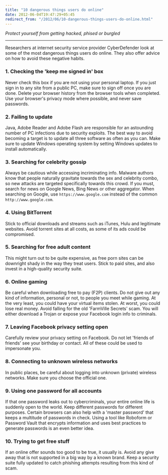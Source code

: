 ```yaml
---
title: "10 dangerous things users do online"
date: 2012-06-04T19:47:29+05:45
redirect_from: "/2012/06/10-dangerous-things-users-do-online.html"
---
```


*Protect yourself from getting hacked, phised or burgled*

---

Researchers at internet security service provider CyberDefender look at some of the most dangerous things users do online. They also offer advice on how to avoid these negative habits.

### 1. Checking the 'keep me signed in' box

Never check this box if you are not using your personal laptop. If you just sign in to any site from a public PC, make sure to sign off once you are done. Delete your browser history from the browser tools when completed. Use your browser's privacy mode where possible, and never save passwords.

### 2. Failing to update

Java, Adobe Reader and Adobe Flash are responsible for an astounding number of PC infections due to security exploits. The best way to avoid becoming a target is to update all three software as often as you can. Make sure to update Windows operating system by setting Windows updates to install automatically.

### 3. Searching for celebrity gossip

Always be cautious while accessing incriminating info. Malware authors know that people naturally gravitate towards the sex and celebrity combo, so new attacks are targeted specifically towards this crowd. If you must, search for news on Google News, Bing News or other aggregator. When searching on Google, use `https://www.google.com` instead of the common `http://www.google.com`.

### 4. Using BitTorrent

Stick to official downloads and streams such as iTunes, Hulu and legitimate websites. Avoid torrent sites at all costs, as some of its ads could be compromised.

### 5. Searching for free adult content

This might turn out to be quite expensive, as free porn sites can be downright shady in the way they treat users. Stick to paid sites, and also invest in a high-quality security suite.

### 6. Online gaming

Be careful when downloading free to pay (F2P) clients. Do not give out any kind of information, personal or not, to people you meet while gaming. At the very least, you could have your virtual items stolen. At worst, you could lose real money. Avoid falling for the old 'FarmVille Secrets' scam. You will either download a Trojan or expose your Facebook login info to criminals.

### 7. Leaving Facebook privacy setting open

Carefully review your privacy setting on Facebook. Do not let 'friends of friends' see your birthday or contact. All of these could be used to impersonate you.

### 8. Connecting to unknown wireless networks

In public places, be careful about logging into unknown (private) wireless networks. Make sure you choose the official one.

### 9. Using one password for all accounts

If that one password leaks out to cybercriminals, your entire online life is suddenly open to the world. Keep different passwords for different purposes. Certain browsers can also help with a 'master password' that keeps a multitude of passwords in check. Using a tool like Roboform or Password Vault that encrypts information and uses best practices to generate passwords is an even better idea.

### 10. Trying to get free stuff

If an online offer sounds too good to be true, it usually is. Avoid any give away that is not supported in a big way by a known brand. Keep a security suite fully updated to catch phishing attempts resulting from this kind of scam.
